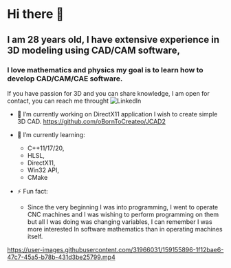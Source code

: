 # Hi there 👋

## I am 28 years old, I have extensive experience in 3D modeling using CAD/CAM software,
### I love mathematics and physics my goal is to learn how to develop CAD/CAM/CAE software.

If you have passion for 3D and you can share knowledge, I am open for contact, you can reach me throught ![LinkedIn](https://www.linkedin.com/in/kjfreelancing/)

- 🔭 I’m currently working on DirectX11 application I wish to create simple 3D CAD.  https://github.com/oBornToCreateo/JCAD2

- 🌱 I’m currently learning:
  - C++11/17/20,
  - HLSL,
  - DirectX11,
  - Win32 API,
  - CMake

- ⚡ Fun fact:
  - Since the very beginning I was into programming, I went to operate CNC machines and I was wishing to perform programming on them but all I was doing was changing variables, I can remember I was more interested In software mathematics than in operating machines itself. 



https://user-images.githubusercontent.com/31966031/159155896-1f12bae6-47c7-45a5-b78b-431d3be25799.mp4



<!--
- 💬 Ask me about ...
- 📫 How to reach me: ...
- 😄 Pronouns: ...
- ⚡ Fun fact: ...

- 👯 I’m looking to collaborate mostly on 3D Software:
  - Games,
  - CAD software,
  - Embedded Solutions

-->
